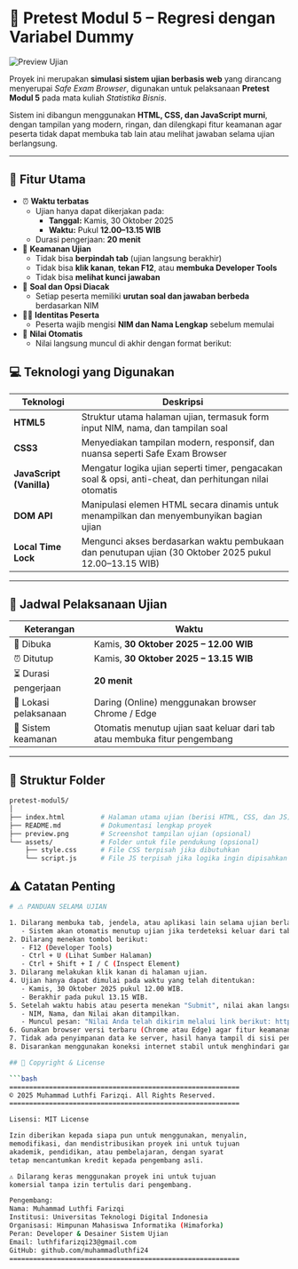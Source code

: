 <!-- README.md -->

# 🧠 Pretest Modul 5 – Regresi dengan Variabel Dummy

![Preview Ujian](https://raw.githubusercontent.com/username/pretest-modul5/main/preview.png)

Proyek ini merupakan **simulasi sistem ujian berbasis web** yang dirancang menyerupai *Safe Exam Browser*, digunakan untuk pelaksanaan **Pretest Modul 5** pada mata kuliah *Statistika Bisnis*.

Sistem ini dibangun menggunakan **HTML, CSS, dan JavaScript murni**, dengan tampilan yang modern, ringan, dan dilengkapi fitur keamanan agar peserta tidak dapat membuka tab lain atau melihat jawaban selama ujian berlangsung.

---

## 🎯 Fitur Utama

- ⏰ **Waktu terbatas**
  - Ujian hanya dapat dikerjakan pada:
    - **Tanggal:** Kamis, 30 Oktober 2025  
    - **Waktu:** Pukul **12.00–13.15 WIB**
  - Durasi pengerjaan: **20 menit**
- 🔐 **Keamanan Ujian**
  - Tidak bisa **berpindah tab** (ujian langsung berakhir)
  - Tidak bisa **klik kanan**, **tekan F12**, atau **membuka Developer Tools**
  - Tidak bisa **melihat kunci jawaban**
- 🎲 **Soal dan Opsi Diacak**
  - Setiap peserta memiliki **urutan soal dan jawaban berbeda** berdasarkan NIM
- 🧍‍♂️ **Identitas Peserta**
  - Peserta wajib mengisi **NIM dan Nama Lengkap** sebelum memulai
- 🧮 **Nilai Otomatis**
  - Nilai langsung muncul di akhir dengan format berikut:

## 💻 Teknologi yang Digunakan

| Teknologi | Deskripsi |
|------------|------------|
| **HTML5** | Struktur utama halaman ujian, termasuk form input NIM, nama, dan tampilan soal |
| **CSS3** | Menyediakan tampilan modern, responsif, dan nuansa seperti Safe Exam Browser |
| **JavaScript (Vanilla)** | Mengatur logika ujian seperti timer, pengacakan soal & opsi, anti-cheat, dan perhitungan nilai otomatis |
| **DOM API** | Manipulasi elemen HTML secara dinamis untuk menampilkan dan menyembunyikan bagian ujian |
| **Local Time Lock** | Mengunci akses berdasarkan waktu pembukaan dan penutupan ujian (30 Oktober 2025 pukul 12.00–13.15 WIB) |

---

## 📅 Jadwal Pelaksanaan Ujian

| Keterangan | Waktu |
|-------------|----------------------------|
| 📆 Dibuka | Kamis, **30 Oktober 2025 – 12.00 WIB** |
| ⏰ Ditutup | Kamis, **30 Oktober 2025 – 13.15 WIB** |
| ⏳ Durasi pengerjaan | **20 menit** |
| 📍 Lokasi pelaksanaan | Daring (Online) menggunakan browser Chrome / Edge |
| 🔐 Sistem keamanan | Otomatis menutup ujian saat keluar dari tab atau membuka fitur pengembang |

---

## 🧩 Struktur Folder

```bash
pretest-modul5/
│
├── index.html         # Halaman utama ujian (berisi HTML, CSS, dan JS)
├── README.md          # Dokumentasi lengkap proyek
├── preview.png        # Screenshot tampilan ujian (opsional)
└── assets/            # Folder untuk file pendukung (opsional)
    ├── style.css      # File CSS terpisah jika dibutuhkan
    └── script.js      # File JS terpisah jika logika ingin dipisahkan
```

## ⚠️ Catatan Penting

```bash
# ⚠️ PANDUAN SELAMA UJIAN

1. Dilarang membuka tab, jendela, atau aplikasi lain selama ujian berlangsung.
   - Sistem akan otomatis menutup ujian jika terdeteksi keluar dari tab atau membuka browser lain.
2. Dilarang menekan tombol berikut:
   - F12 (Developer Tools)
   - Ctrl + U (Lihat Sumber Halaman)
   - Ctrl + Shift + I / C (Inspect Element)
3. Dilarang melakukan klik kanan di halaman ujian.
4. Ujian hanya dapat dimulai pada waktu yang telah ditentukan:
   - Kamis, 30 Oktober 2025 pukul 12.00 WIB.
   - Berakhir pada pukul 13.15 WIB.
5. Setelah waktu habis atau peserta menekan "Submit", nilai akan langsung muncul di layar:
   - NIM, Nama, dan Nilai akan ditampilkan.
   - Muncul pesan: "Nilai Anda telah dikirim melalui link berikut: https://bit.ly/PretestModul5"
6. Gunakan browser versi terbaru (Chrome atau Edge) agar fitur keamanan berjalan dengan baik.
7. Tidak ada penyimpanan data ke server, hasil hanya tampil di sisi pengguna (client-side).
8. Disarankan menggunakan koneksi internet stabil untuk menghindari gangguan selama ujian.

## 🪪 Copyright & License

```bash
==========================================================
© 2025 Muhammad Luthfi Farizqi. All Rights Reserved.
==========================================================

Lisensi: MIT License

Izin diberikan kepada siapa pun untuk menggunakan, menyalin,
memodifikasi, dan mendistribusikan proyek ini untuk tujuan
akademik, pendidikan, atau pembelajaran, dengan syarat
tetap mencantumkan kredit kepada pengembang asli.

⚠️ Dilarang keras menggunakan proyek ini untuk tujuan
komersial tanpa izin tertulis dari pengembang.

Pengembang:
Nama: Muhammad Luthfi Farizqi
Institusi: Universitas Teknologi Digital Indonesia
Organisasi: Himpunan Mahasiswa Informatika (Himaforka)
Peran: Developer & Desainer Sistem Ujian
Email: luthfifarizqi23@gmail.com
GitHub: github.com/muhammadluthfi24
==========================================================
